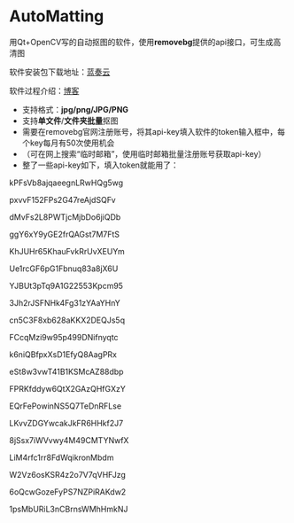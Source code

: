 # AutoMatting
用Qt+OpenCV写的自动抠图的软件，使用**removebg**提供的api接口，可生成高清图

软件安装包下载地址：[蓝奏云](https://huanghaozi.lanzous.com/i6iWrg51umj)

软件过程介绍：[博客](https://huanghaozi.cn/index.php/archives/245/)

- 支持格式：**jpg/png/JPG/PNG**
- 支持**单文件**/**文件夹批量**抠图
- 需要在removebg官网注册账号，将其api-key填入软件的token输入框中，每个key每月有50次使用机会
- （可在网上搜索“临时邮箱”，使用临时邮箱批量注册账号获取api-key）
- 整了一些api-key如下，填入token就能用了：

kPFsVb8ajqaeegnLRwHQg5wg

pxvvF152FPs2G47reAjdSQFv

dMvFs2L8PWTjcMjbDo6jiQDb

ggY6xY9yGE2frQAGst7M7FtS

KhJUHr65KhauFvkRrUvXEUYm

Ue1rcGF6pG1Fbnuq83a8jX6U

YJBUt3pTq9A1G22553Kpcm95

3Jh2rJSFNHk4Fg31zYAaYHnY

cn5C3F8xb628aKKX2DEQJs5q

FCcqMzi9w95p499DNifnyqtc

k6niQBfpxXsD1EfyQ8AagPRx

eSt8w3vwT41B1KSMcAZ88dbp

FPRKfddyw6QtX2GAzQHfGXzY

EQrFePowinNS5Q7TeDnRFLse

LKvvZDGYwcakJkFR6HHkf2J7

8jSsx7iWVvwy4M49CMTYNwfX

LiM4rfc1rr8FdWqikronMbdm

W2Vz6osKSR4z2o7V7qVHFJzg

6oQcwGozeFyPS7NZPiRAKdw2

1psMbURiL3nCBrnsWMhHmkNJ

